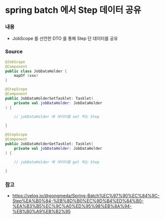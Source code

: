 # spring batch 에서 Step 데이터 공유

### 내용
- JobScope 를 선언한 DTO 를 통해 Step 단 데이터를 공유

### Source

```kotlin
@JobScope
@Component
public class JobDataHolder {
	mapOf (xxx)
}

@StepScope
@Component
public JobDataHolderSetTasklet: Tasklet(
    private val jobDataHolder: JobDataHolder
) {
	
    // jobDataHolder 에 데이터를 set 하는 Step  

}

@StepScope
@Component
public JobDataHolderGetTasklet: Tasklet(
    private val jobDataHolder: JobDataHolder
) {
	
    // jobDataHolder 에 데이터를 get 하는 Step  

}


```


### 참고
- https://velog.io/@gongmeda/Spring-Batch%EC%97%90%EC%84%9C-Step%EA%B0%84-%EB%8D%B0%EC%9D%B4%ED%84%B0-%EA%B3%B5%EC%9C%A0%ED%95%98%EB%8A%94-%EB%B0%A9%EB%B2%95

